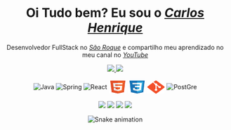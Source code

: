 <div>
  <h1 align="center">Oi Tudo bem? Eu sou o <a href="https://www.linkedin.com/in/carlos-henrique-185ba6201//"><i>Carlos Henrique </i></a></h1>
  <p align="center">Desenvolvedor FullStack no <a href="http://redesaoroque.com.br/"><i>São Roque</i></a> e compartilho meu aprendizado no meu canal no <a href="https://www.youtube.com/c/wavecompany"><i>YouTube</i></a><span></span>
</div>

<div align="center">
  <a href="https://github.com/carloshenriquebz">
    <img height="150em" src="https://github-readme-stats.vercel.app/api?username=carloshenriquebz&count_private=true&include_all_commits=true&show_icons=true&theme=dracula&hide_border=false&show_owner=true"/>
    <img height="150em" src="https://github-readme-stats.vercel.app/api/top-langs/?username=carloshenriquebz&theme=dracula&hide_border=false&&layout=compact"/>
  </a>
</div>

<div align="center" valign="top"><br>
  <img align="center" alt="Java" height="30" width="40" src="https://cdn.jsdelivr.net/gh/devicons/devicon/icons/java/java-original-wordmark.svg">
  <img align="center" alt="Spring" height="35" width="35" src="https://cdn.jsdelivr.net/gh/devicons/devicon/icons/spring/spring-original.svg">
  <img align="center" alt="React" height="35" width="35" src="https://cdn.jsdelivr.net/gh/devicons/devicon/icons/react/react-original.svg">
  <img align="center" alt="HTML" height="30" width="40" src="https://raw.githubusercontent.com/devicons/devicon/master/icons/html5/html5-original.svg">
  <img align="center" alt="CSS" height="30" width="40" src="https://raw.githubusercontent.com/devicons/devicon/master/icons/css3/css3-original.svg">
  <img align="center" alt="git" height="30" width="40" src="https://raw.githubusercontent.com/devicons/devicon/master/icons/git/git-original.svg">
  <img align="center" alt="PostGre" height="35" width="35" src="https://cdn.jsdelivr.net/gh/devicons/devicon/icons/postgresql/postgresql-original-wordmark.svg">
</div><br>

<div align="center">
  <a href="https://www.youtube.com/c/wavecompany" target="_blank"><img src="https://img.shields.io/badge/YouTube-FF0000?style=for-the-badge&logo=youtube&logoColor=white" target="_blank"></a>
  <a href="https://www.instagram.com/carloshenrxque/" target="_blank"><img src="https://img.shields.io/badge/-Instagram-%23E4405F?style=for-the-badge&logo=instagram&logoColor=white" target="_blank"></a>
  <a href="https://www.linkedin.com/in/carlos-henrique-185ba6201/" target="_blank"><img src="https://img.shields.io/badge/-LinkedIn-%230077B5?style=for-the-badge&logo=linkedin&logoColor=white" target="_blank"></a> 
  <a href="mailto:carlos.correia@df.senac.br"><img src="https://img.shields.io/badge/-Gmail-%23333?style=for-the-badge&logo=gmail&logoColor=white" target="_blank"></a>
</div>

<div align="center">
  
  ![Snake animation](https://github.com/danielbped/danielbped/blob/output/github-contribution-grid-snake.svg)
  
</div>

